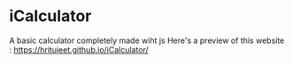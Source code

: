 # iCalculator
A basic calculator completely made wiht js
Here's a preview of this website : https://hritujeet.github.io/iCalculator/
